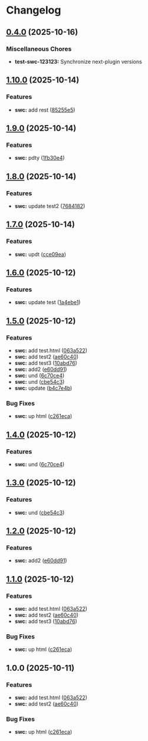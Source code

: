 # Changelog

## [0.4.0](https://github.com/burakgormek/test-ga2/compare/test-swc-123123@v1.10.0...test-swc-123123@v0.4.0) (2025-10-16)


### Miscellaneous Chores

* **test-swc-123123:** Synchronize next-plugin versions

## [1.10.0](https://github.com/burakgormek/test-ga2/compare/test-swc-123123@v1.9.0...test-swc-123123@v1.10.0) (2025-10-14)


### Features

* **swc:** add rest ([85255e5](https://github.com/burakgormek/test-ga2/commit/85255e5d6cc25252355e5774866ad038cca65efe))

## [1.9.0](https://github.com/burakgormek/test-ga2/compare/test-swc-123123@v1.8.0...test-swc-123123@v1.9.0) (2025-10-14)


### Features

* **swc:** pdty ([1fb30e4](https://github.com/burakgormek/test-ga2/commit/1fb30e483e3905115a8c817ee834b1780883dfc3))

## [1.8.0](https://github.com/burakgormek/test-ga2/compare/test-swc-123123@v1.7.0...test-swc-123123@v1.8.0) (2025-10-14)


### Features

* **swc:** update test2 ([7684182](https://github.com/burakgormek/test-ga2/commit/768418221001314a249045b00bd7e777d6cd017c))

## [1.7.0](https://github.com/burakgormek/test-ga2/compare/test-swc-123123@v1.6.0...test-swc-123123@v1.7.0) (2025-10-14)


### Features

* **swc:** updt ([cce09ea](https://github.com/burakgormek/test-ga2/commit/cce09ea7619c761148721273d706b9eb42acd4c5))

## [1.6.0](https://github.com/burakgormek/test-ga2/compare/test-swc-123123@v1.5.0...test-swc-123123@v1.6.0) (2025-10-12)


### Features

* **swc:** update test ([1a4ebe1](https://github.com/burakgormek/test-ga2/commit/1a4ebe1b10f7117dbf3d6279ba6ab289af3bb125))

## [1.5.0](https://github.com/burakgormek/test-ga2/compare/test-swc-123123@v1.4.0...test-swc-123123@v1.5.0) (2025-10-12)


### Features

* **swc:** add test.html ([063a522](https://github.com/burakgormek/test-ga2/commit/063a522f60b68d19b6333dc1b351f46e8304a115))
* **swc:** add test2 ([ae60c40](https://github.com/burakgormek/test-ga2/commit/ae60c403016af76da63aef7bce515e56da52b5af))
* **swc:** add test3 ([10abd76](https://github.com/burakgormek/test-ga2/commit/10abd7697f5eb4c381d180465c257b0242f43385))
* **swc:** add2 ([e60dd91](https://github.com/burakgormek/test-ga2/commit/e60dd916e38112b8837f0409c85905596666eb9b))
* **swc:** und ([6c70ce4](https://github.com/burakgormek/test-ga2/commit/6c70ce4c98d9197ac03948d145b58a6fe1a36e14))
* **swc:** und ([cbe54c3](https://github.com/burakgormek/test-ga2/commit/cbe54c361a2809333e875a9e9526e5b3d9c1cddb))
* **swc:** update ([b4c7e4b](https://github.com/burakgormek/test-ga2/commit/b4c7e4b4a9f19656a53a730c2d16c4843938a8f3))


### Bug Fixes

* **swc:** up html ([c261eca](https://github.com/burakgormek/test-ga2/commit/c261eca4b0ed74b9c7a9452138533ffab1a5574b))

## [1.4.0](https://github.com/burakgormek/test-ga2/compare/test-swc-123123@v1.3.0...test-swc-123123@v1.4.0) (2025-10-12)


### Features

* **swc:** und ([6c70ce4](https://github.com/burakgormek/test-ga2/commit/6c70ce4c98d9197ac03948d145b58a6fe1a36e14))

## [1.3.0](https://github.com/burakgormek/test-ga2/compare/test-swc-123123@v1.2.0...test-swc-123123@v1.3.0) (2025-10-12)


### Features

* **swc:** und ([cbe54c3](https://github.com/burakgormek/test-ga2/commit/cbe54c361a2809333e875a9e9526e5b3d9c1cddb))

## [1.2.0](https://github.com/burakgormek/test-ga2/compare/test-swc-123123@v1.1.0...test-swc-123123@v1.2.0) (2025-10-12)


### Features

* **swc:** add2 ([e60dd91](https://github.com/burakgormek/test-ga2/commit/e60dd916e38112b8837f0409c85905596666eb9b))

## [1.1.0](https://github.com/burakgormek/test-ga2/compare/test-swc-123123@v1.0.0...test-swc-123123@v1.1.0) (2025-10-12)


### Features

* **swc:** add test.html ([063a522](https://github.com/burakgormek/test-ga2/commit/063a522f60b68d19b6333dc1b351f46e8304a115))
* **swc:** add test2 ([ae60c40](https://github.com/burakgormek/test-ga2/commit/ae60c403016af76da63aef7bce515e56da52b5af))
* **swc:** add test3 ([10abd76](https://github.com/burakgormek/test-ga2/commit/10abd7697f5eb4c381d180465c257b0242f43385))


### Bug Fixes

* **swc:** up html ([c261eca](https://github.com/burakgormek/test-ga2/commit/c261eca4b0ed74b9c7a9452138533ffab1a5574b))

## 1.0.0 (2025-10-11)


### Features

* **swc:** add test.html ([063a522](https://github.com/burakgormek/test-ga2/commit/063a522f60b68d19b6333dc1b351f46e8304a115))
* **swc:** add test2 ([ae60c40](https://github.com/burakgormek/test-ga2/commit/ae60c403016af76da63aef7bce515e56da52b5af))


### Bug Fixes

* **swc:** up html ([c261eca](https://github.com/burakgormek/test-ga2/commit/c261eca4b0ed74b9c7a9452138533ffab1a5574b))
